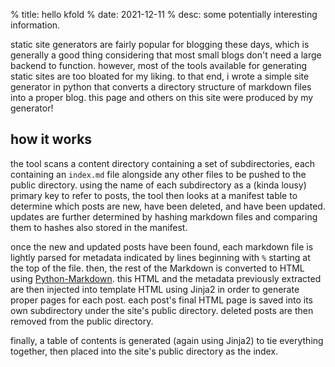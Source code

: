 % title: hello kfold
% date: 2021-12-11
% desc: some potentially interesting information.

static site generators are fairly popular for blogging these days, which is generally a good thing
considering that most small blogs don't need a large backend to function. however, most of the tools
available for generating static sites are too bloated for my liking. to that end, i wrote a simple
site generator in python that converts a directory structure of markdown files into a proper blog.
this page and others on this site were produced by my generator!

## how it works
the tool scans a content directory containing a set of subdirectories, each containing an `index.md`
file alongside any other files to be pushed to the public directory. using the name of each subdirectory as a (kinda lousy) primary key to refer to posts, the tool then looks at a manifest table to
determine which posts are new, have been deleted, and have been updated. updates are further
determined by hashing markdown files and comparing them to hashes also stored in the manifest.

once the new and updated posts have been found, each markdown file is lightly parsed for metadata
indicated by lines beginning with `%` starting at the top of the file. then, the rest of the
Markdown is converted to HTML using [Python-Markdown](https://github.com/python-markdown/markdown).
this HTML and the metadata previously extracted are then injected into template HTML using Jinja2
in order to generate proper pages for each post. each post's final HTML page is saved into its own
subdirectory under the site's public directory. deleted posts are then removed from the public
directory.

finally, a table of contents is generated (again using Jinja2) to tie everything together, then placed into the site's public directory as the index.
